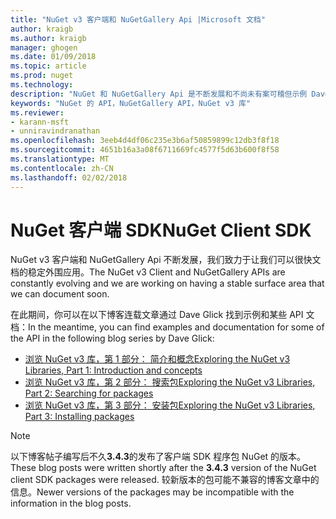 ```yaml
---
title: "NuGet v3 客户端和 NuGetGallery Api |Microsoft 文档"
author: kraigb
ms.author: kraigb
manager: ghogen
ms.date: 01/09/2018
ms.topic: article
ms.prod: nuget
ms.technology: 
description: "NuGet 和 NuGetGallery Api 是不断发展和不尚未有案可稽但示例 Dave Glick 博客上可用。"
keywords: "NuGet 的 API，NuGetGallery API，NuGet v3 库"
ms.reviewer:
- karann-msft
- unniravindranathan
ms.openlocfilehash: 3eeb4d4df06c235e3b6af50859899c12db3f8f18
ms.sourcegitcommit: 4651b16a3a08f6711669fc4577f5d63b600f8f58
ms.translationtype: MT
ms.contentlocale: zh-CN
ms.lasthandoff: 02/02/2018
---
```

# <a name="nuget-client-sdk"></a><span data-ttu-id="cc2f6-104">NuGet 客户端 SDK</span><span class="sxs-lookup"><span data-stu-id="cc2f6-104">NuGet Client SDK</span></span>

<span data-ttu-id="cc2f6-105">NuGet v3 客户端和 NuGetGallery Api 不断发展，我们致力于让我们可以很快文档的稳定外围应用。</span><span class="sxs-lookup"><span data-stu-id="cc2f6-105">The NuGet v3 Client and NuGetGallery APIs are constantly evolving and we are working on having a stable surface area that we can document soon.</span></span>

<span data-ttu-id="cc2f6-106">在此期间，你可以在以下博客连载文章通过 Dave Glick 找到示例和某些 API 文档：</span><span class="sxs-lookup"><span data-stu-id="cc2f6-106">In the meantime, you can find examples and documentation for some of the API in the following blog series by Dave Glick:</span></span>

- [<span data-ttu-id="cc2f6-107">浏览 NuGet v3 库，第 1 部分： 简介和概念</span><span class="sxs-lookup"><span data-stu-id="cc2f6-107">Exploring the NuGet v3 Libraries, Part 1: Introduction and concepts</span></span>](http://daveaglick.com/posts/exploring-the-nuget-v3-libraries-part-1)
- [<span data-ttu-id="cc2f6-108">浏览 NuGet v3 库，第 2 部分： 搜索包</span><span class="sxs-lookup"><span data-stu-id="cc2f6-108">Exploring the NuGet v3 Libraries, Part 2: Searching for packages</span></span>](http://daveaglick.com/posts/exploring-the-nuget-v3-libraries-part-2)
- [<span data-ttu-id="cc2f6-109">浏览 NuGet v3 库，第 3 部分： 安装包</span><span class="sxs-lookup"><span data-stu-id="cc2f6-109">Exploring the NuGet v3 Libraries, Part 3: Installing packages</span></span>](http://daveaglick.com/posts/exploring-the-nuget-v3-libraries-part-3)

> [!Note]
> <span data-ttu-id="cc2f6-110">以下博客帖子编写后不久**3.4.3**的发布了客户端 SDK 程序包 NuGet 的版本。</span><span class="sxs-lookup"><span data-stu-id="cc2f6-110">These blog posts were written shortly after the **3.4.3** version of the NuGet client SDK packages were released.</span></span>
> <span data-ttu-id="cc2f6-111">较新版本的包可能不兼容的博客文章中的信息。</span><span class="sxs-lookup"><span data-stu-id="cc2f6-111">Newer versions of the packages may be incompatible with the information in the blog posts.</span></span>
